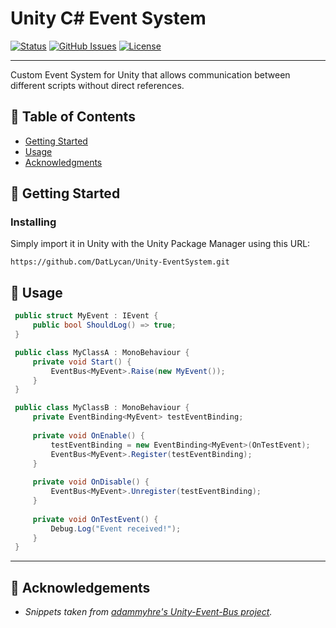 
<h1 align="left">Unity C# Event System</h1>

<div align="left">

[![Status](https://img.shields.io/badge/status-active-success.svg)]()
[![GitHub Issues](https://img.shields.io/github/issues/datlycan/Unity-EventSystem.svg)](https://github.com/DatLycan/Unity-EventSystem/issues)
[![License](https://img.shields.io/badge/license-MIT-blue.svg)](/LICENSE)

</div>

---

<p align="left"> Custom Event System for Unity that allows communication between different scripts without direct references.
    <br> 
</p>

## 📝 Table of Contents

- [Getting Started](#getting_started)
- [Usage](#usage)
- [Acknowledgments](#acknowledgement)

## 🏁 Getting Started <a name = "getting_started"></a>

### Installing

Simply import it in Unity with the Unity Package Manager using this URL:

``https://github.com/DatLycan/Unity-EventSystem.git``

## 🎈 Usage <a name="usage"></a>


   ```C#
    public struct MyEvent : IEvent {
        public bool ShouldLog() => true;
    }
   ```
   ```C#
    public class MyClassA : MonoBehaviour {
        private void Start() {
            EventBus<MyEvent>.Raise(new MyEvent());
        }
    }
   ```
   ```C#
    public class MyClassB : MonoBehaviour {
        private EventBinding<MyEvent> testEventBinding;
    
        private void OnEnable() {
            testEventBinding = new EventBinding<MyEvent>(OnTestEvent);
            EventBus<MyEvent>.Register(testEventBinding);
        }
    
        private void OnDisable() {
            EventBus<MyEvent>.Unregister(testEventBinding);
        }
    
        private void OnTestEvent() {
            Debug.Log("Event received!");
        }
    }
   ```
---



## 🎉 Acknowledgements <a name = "acknowledgement"></a>

- *Snippets taken from [adammyhre's Unity-Event-Bus project](https://github.com/adammyhre/Unity-Event-Bus).*

